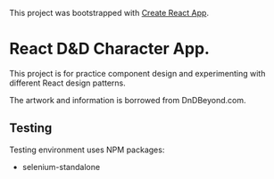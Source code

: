 This project was bootstrapped with [Create React App](https://github.com/facebookincubator/create-react-app).

# React D&D Character App.

This project is for practice component design and experimenting with different React design patterns.

The artwork and information is borrowed from DnDBeyond.com.

## Testing

Testing environment uses NPM packages:
  - selenium-standalone
